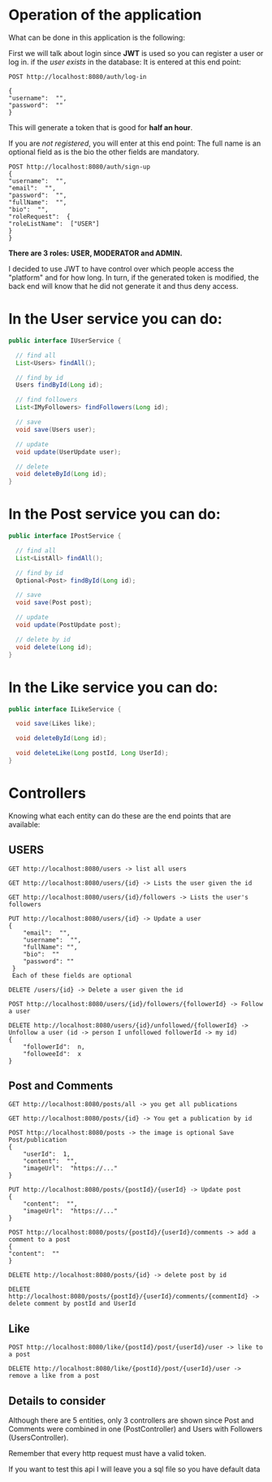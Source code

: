 # Operation of the application

What can be done in this application is the following:

First we will talk about login since **JWT** is used so you can register a user or log in.
if the *user exists* in the database:
It is entered at this end point:
```http
POST http://localhost:8080/auth/log-in

{
"username":  "",
"password":  ""
}
```
This will generate a token that is good for **half an hour**.

If you are *not registered*, you will enter at this end point:
The full name is an optional field as is the bio the other fields are mandatory.
```http
POST http://localhost:8080/auth/sign-up
{
"username":  "",
"email":  "",
"password":  "",
"fullName":  "",
"bio":  "",
"roleRequest":  {
"roleListName":  ["USER"]
}
}
```
**There are 3 roles: USER, MODERATOR and ADMIN.**

I decided to use JWT to have control over which people access the "platform" and for how long.
In turn, if the generated token is modified, the back end will know that he did not generate it and thus deny access.


# In the User service you can do:
```java
public interface IUserService {

  // find all
  List<Users> findAll();

  // find by id
  Users findById(Long id);

  // find followers
  List<IMyFollowers> findFollowers(Long id);

  // save
  void save(Users user);

  // update
  void update(UserUpdate user);

  // delete
  void deleteById(Long id);
}
```

# In the Post service you can do:
``` java
public interface IPostService {

  // find all
  List<ListAll> findAll();

  // find by id
  Optional<Post> findById(Long id);

  // save
  void save(Post post);

  // update
  void update(PostUpdate post);

  // delete by id
  void delete(Long id);
}
```

# In the Like service you can do:
``` java
public interface ILikeService {

  void save(Likes like);

  void deleteById(Long id);

  void deleteLike(Long postId, Long UserId);
}
```
# Controllers
Knowing what each entity can do these are the end points that are available:

## USERS
```http
GET http://localhost:8080/users -> list all users

GET http://localhost:8080/users/{id} -> Lists the user given the id

GET http://localhost:8080/users/{id}/followers -> Lists the user's followers

PUT http://localhost:8080/users/{id} -> Update a user
{
	"email":  "",
	"username":  "",
	"fullName": "",
	"bio":  ""
	"password": ""
 }
 Each of these fields are optional

DELETE /users/{id} -> Delete a user given the id

POST http://localhost:8080/users/{id}/followers/{followerId} -> Follow a user

DELETE http://localhost:8080/users/{id}/unfollowed/{followerId} -> Unfollow a user (id -> person I unfollowed followerId -> my id)
{
	"followerId":  n,
	"followeeId":  x
}
```

## Post and Comments

```http
GET http://localhost:8080/posts/all -> you get all publications

GET http://localhost:8080/posts/{id} -> You get a publication by id

POST http://localhost:8080/posts -> the image is optional Save Post/publication
{
	"userId":  1,
	"content":  "",
	"imageUrl":  "https://..."
}

PUT http://localhost:8080/posts/{postId}/{userId} -> Update post
{
	"content":  "",
	"imageUrl":  "https://..."
}

POST http://localhost:8080/posts/{postId}/{userId}/comments -> add a comment to a post
{
"content":  ""
}

DELETE http://localhost:8080/posts/{id} -> delete post by id

DELETE http://localhost:8080/posts/{postId}/{userId}/comments/{commentId} -> delete comment by postId and UserId
```

## Like

```http
POST http://localhost:8080/like/{postId}/post/{userId}/user -> like to a post

DELETE http://localhost:8080/like/{postId}/post/{userId}/user -> remove a like from a post
```

## Details to consider
Although there are 5 entities, only 3 controllers are shown since Post and Comments were combined in one (PostController) and Users with Followers (UsersController).

Remember that every http request must have a valid token.

If you want to test this api I will leave you a sql file so you have default data

